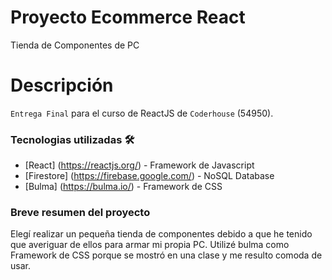 # Proyecto Ecommerce React

Tienda de Componentes de PC

# Descripción

`Entrega Final` para el curso de ReactJS de `Coderhouse` (54950).

### Tecnologias utilizadas 🛠️

- [React] (https://reactjs.org/) - Framework de Javascript
- [Firestore] (https://firebase.google.com/) - NoSQL Database
- [Bulma] (https://bulma.io/) - Framework de CSS

### Breve resumen del proyecto

Elegí realizar un pequeña tienda de componentes debido a que he tenido que averiguar de ellos para armar mi propia PC.
Utilizé bulma como Framework de CSS porque se mostró en una clase y me resulto comoda de usar.